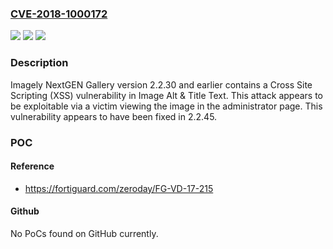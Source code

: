### [CVE-2018-1000172](https://cve.mitre.org/cgi-bin/cvename.cgi?name=CVE-2018-1000172)
![](https://img.shields.io/static/v1?label=Product&message=n%2Fa&color=blue)
![](https://img.shields.io/static/v1?label=Version&message=n%2Fa&color=blue)
![](https://img.shields.io/static/v1?label=Vulnerability&message=n%2Fa&color=brighgreen)

### Description

Imagely NextGEN Gallery version 2.2.30 and earlier contains a Cross Site Scripting (XSS) vulnerability in Image Alt & Title Text. This attack appears to be exploitable via a victim viewing the image in the administrator page. This vulnerability appears to have been fixed in 2.2.45.

### POC

#### Reference
- https://fortiguard.com/zeroday/FG-VD-17-215

#### Github
No PoCs found on GitHub currently.

